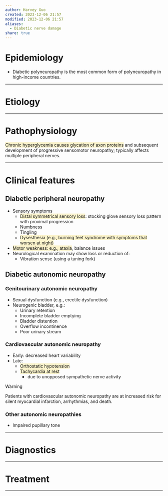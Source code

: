 ```yaml
---
author: Harvey Guo
created: 2023-12-06 21:57
modified: 2023-12-06 21:57
aliases:
  - Diabetic nerve damage
share: true
---
```


# Epidemiology
- Diabetic polyneuropathy is the most common form of polyneuropathy in high-income countries.

---
# Etiology


---
# Pathophysiology
<span style="background:rgba(240, 200, 0, 0.2)">Chronic hyperglycemia causes glycation of axon proteins</span> and subsequent development of progressive sensomotor neuropathy; typically affects multiple peripheral nerves.

---
# Clinical features
## Diabetic peripheral neuropathy
- Sensory symptoms
	- <span style="background:rgba(240, 200, 0, 0.2)">Distal symmetrical sensory loss</span>: stocking glove sensory loss pattern with proximal progression
	- Numbness
	- Tingling
	- <span style="background:rgba(240, 200, 0, 0.2)">Dysesthesia (e.g., burning feet syndrome with symptoms that worsen at night)</span>
- <span style="background:rgba(240, 200, 0, 0.2)">Motor weakness: e.g., ataxia</span>, balance issues
- Neurological examination may show loss or reduction of:
	- Vibration sense (using a tuning fork)
## Diabetic autonomic neuropathy
### Genitourinary autonomic neuropathy
- Sexual dysfunction (e.g., erectile dysfunction)
- Neurogenic bladder, e.g.:
	- Urinary retention
	- Incomplete bladder emptying
	- Bladder distention
	- Overflow incontinence
	- Poor urinary stream
### Cardiovascular autonomic neuropathy
- Early: decreased heart variability
- Late:
	- <span style="background:rgba(240, 200, 0, 0.2)">Orthostatic hypotension</span>
	- <span style="background:rgba(240, 200, 0, 0.2)">Tachycardia at rest</span>
		- due to unopposed sympathetic nerve activity

>[!warning] 
>Patients with cardiovascular autonomic neuropathy are at increased risk for silent myocardial infarction, arrhythmias, and death.
### Other autonomic neuropathies 
- Impaired pupillary tone

---
# Diagnostics


---
# Treatment


---
